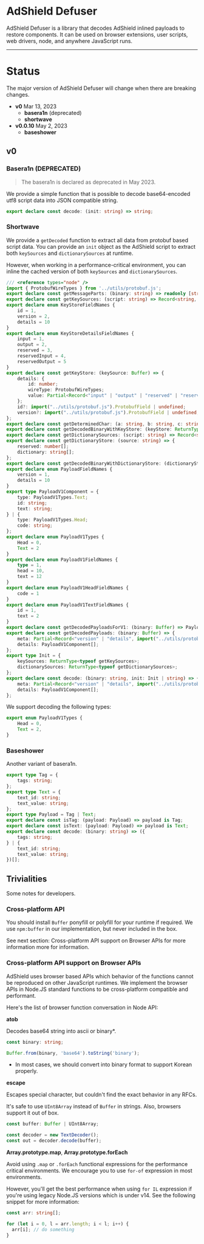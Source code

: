 # AdShield Defuser

AdShield Defuser is a library that decodes AdShield inlined payloads to restore components.
It can be used on browser extensions, user scripts, web drivers, node, and anywhere JavaScript runs.

----

# Status

The major version of AdShield Defuser will change when there are breaking changes.

- **v0** Mar 13, 2023
  - **basera1n** (deprecated)
  - **shortwave**
- **v0.0.10** May 2, 2023
  - **baseshower**

## v0

### Basera1n (DEPRECATED)

> The basera1n is declared as deprecated in May 2023.

We provide a simple function that is possible to decode base64-encoded utf8 script data into JSON compatible string.

```ts
export declare const decode: (init: string) => string;
```

### Shortwave

We provide a `getDecoded` function to extract all data from protobuf based script data.
You can provide an `init` object as the AdShield script to extract both `keySources` and `dictionarySources` at runtime.

However, when working in a performance-critical environment, you can inline the cached version of both `keySources` and `dictionarySources`.

```ts
/// <reference types="node" />
import { ProtobufWireTypes } from '../utils/protobuf.js';
export declare const getMessageParts: (binary: string) => readonly [string, string];
export declare const getKeySources: (script: string) => Record<string, Buffer>;
export declare enum KeyStoreFieldNames {
    id = 1,
    version = 2,
    details = 10
}
export declare enum KeyStoreDetailsFieldNames {
    input = 1,
    output = 2,
    reserved = 3,
    reservedInput = 4,
    reservedOutput = 5
}
export declare const getKeyStore: (keySource: Buffer) => {
    details: {
        id: number;
        wireType: ProtobufWireTypes;
        value: Partial<Record<"input" | "output" | "reserved" | "reservedInput" | "reservedOutput", import("../utils/protobuf.js").ProtobufField>>;
    };
    id?: import("../utils/protobuf.js").ProtobufField | undefined;
    version?: import("../utils/protobuf.js").ProtobufField | undefined;
};
export declare const getDeterminedChar: (a: string, b: string, c: string) => string;
export declare const getDecodedBinaryWithKeyStore: (keyStore: ReturnType<typeof getKeyStore>, binary: string) => string;
export declare const getDictionarySources: (script: string) => Record<string, string>;
export declare const getDictionaryStore: (source: string) => {
    reserved: number[];
    dictionary: string[];
};
export declare const getDecodedBinaryWithDictionaryStore: (dictionaryStore: ReturnType<typeof getDictionaryStore>, binary: string) => Buffer;
export declare enum PayloadFieldNames {
    version = 1,
    details = 10
}
export type PayloadV1Component = {
    type: PayloadV1Types.Text;
    id: string;
    text: string;
} | {
    type: PayloadV1Types.Head;
    code: string;
};
export declare enum PayloadV1Types {
    Head = 0,
    Text = 2
}
export declare enum PayloadV1FieldNames {
    type = 1,
    head = 10,
    text = 12
}
export declare enum PayloadV1HeadFieldNames {
    code = 1
}
export declare enum PayloadV1TextFieldNames {
    id = 1,
    text = 2
}
export declare const getDecodedPayloadsForV1: (binary: Buffer) => PayloadV1Component[];
export declare const getDecodedPayloads: (binary: Buffer) => {
    meta: Partial<Record<"version" | "details", import("../utils/protobuf.js").ProtobufField>>;
    details: PayloadV1Component[];
};
export type Init = {
    keySources: ReturnType<typeof getKeySources>;
    dictionarySources: ReturnType<typeof getDictionarySources>;
};
export declare const decode: (binary: string, init: Init | string) => {
    meta: Partial<Record<"version" | "details", import("../utils/protobuf.js").ProtobufField>>;
    details: PayloadV1Component[];
};
```

We support decoding the following types:

```typescript
export enum PayloadV1Types {
	Head = 0,
	Text = 2,
}
```

### Baseshower

Another variant of basera1n.

```typescript
export type Tag = {
    tags: string;
};
export type Text = {
    text_id: string;
    text_value: string;
};
export type Payload = Tag | Text;
export declare const isTag: (payload: Payload) => payload is Tag;
export declare const isText: (payload: Payload) => payload is Text;
export declare const decode: (binary: string) => ({
    tags: string;
} | {
    text_id: string;
    text_value: string;
})[];
```

## Trivialities

Some notes for developers.

### Cross-platform API

You should install `Buffer` ponyfill or polyfill for your runtime if required.
We use `npm:buffer` in our implementation, but never included in the box.

See next section: Cross-platform API support on Browser APIs for more information more for information.

### Cross-platform API support on Browser APIs

AdShield uses browser based APIs which behavior of the functions cannot be reproduced on other JavaScript runtimes.
We implement the browser APIs in Node.JS standard functions to be cross-platform compatible and performant.

Here's the list of browser function conversation in Node API:

**atob**

Decodes base64 string into ascii or binary*.

```typescript
const binary: string;

Buffer.from(binary, 'base64').toString('binary');
```

* In most cases, we should convert into binary format to support Korean properly.

**escape**

Escapes special character, but couldn't find the exact behavior in any RFCs.

It's safe to use `UInt8Array` instead of `Buffer` in strings.
Also, browsers support it out of box.

```typescript
const buffer: Buffer | UInt8Array;

const decoder = new TextDecoder();
const out = decoder.decode(buffer);
```

**Array.prototype.map**, **Array.prototype.forEach**

Avoid using `.map` or `.forEach` functional expressions for the performance critical environments.
We encourage you to use `for-of` expression in most environments.

However, you'll get the best performance when using `for IL` expression if you're using legacy Node.JS versions which is under v14.
See the following snippet for more information:

```typescript
const arr: string[];

for (let i = 0, l = arr.length; i < l; i++) {
  arr[i]; // do something
}
```
